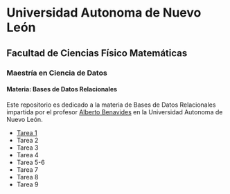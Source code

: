 # Universidad Autonoma de Nuevo León 
## Facultad de Ciencias Físico Matemáticas
### Maestría en Ciencia de Datos 


#### Materia: Bases de Datos Relacionales 
Este repositorio es dedicado a la materia de Bases de Datos Relacionales impartida por el profesor [Alberto Benavides](https://github.com/albertobenavides) en la Universidad Autonoma de Nuevo León.

- [Tarea 1](/TAREA1/INVESTIGACION.md) 
- Tarea 2
- Tarea 3
- Tarea 4
- Tarea 5-6
- Tarea 7
- Tarea 8
- Tarea 9
